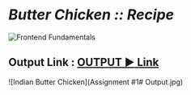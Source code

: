 # *Butter Chicken :: Recipe*

![Frontend Fundamentals](https://img.shields.io/badge/Frontend_Fundamentals-HTML5_CSS3-e34f26.svg)

## Output Link : [OUTPUT :arrow_forward: Link](https://guru-shreyansh.github.io/PIRPLE-Frontend-Fundamental-Projects/1-Lists/-Recipe+1.html)

![Indian Butter Chicken](Assignment #1# Output.jpg)
